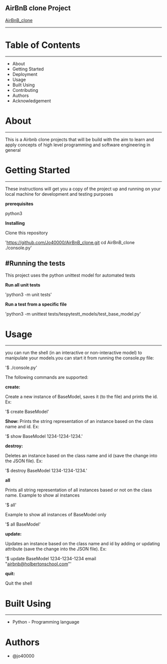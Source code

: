 ## AirBnB clone Project

[AirBnB_clone](https://github.com/Jo40000/AirBnB_clone.git)

---
# Table of Contents
---
* About
* Getting Started
* Deployment
* Usage
* Built Using
* Contributing
* Authors
* Acknowledgement

# About
---
This is a Airbnb clone projects that will be build with the aim to learn and apply concepts of high level programming and software engineering in general

# Getting Started
---

These instructions will get you a copy of the project up and running on your local machine for development and testing purposes 

**prerequisites**

python3

**Installing**

Clone this repository

'https://github.com/Jo40000/AirBnB_clone.git
cd AirBnB_clone
./console.py'

#Running the tests
---
This project uses the python unittest model for automated tests 

**Run all unit tests**
 
'python3 -m unit tests'

**Run a test from a specific file**

'python3 -m unittest tests/tespytestt_models/test_base_model.py'

# Usage
---

you can run the shell (in an interactive or non-interactive model) to manipulate your models.you can start it from running the console.py file:

'$ ./console.py'

The following commands are supported:

**create:**

Create a new instance of BaseModel, saves it (to the file) and prints the id. Ex:

'$ create BaseModel'

**Show:**
Prints the string representation of an instance based on the class name and id. Ex:

'$ show BaseModel 1234-1234-1234.'

**destroy:**

Deletes an instance based on the class name and id (save the change into the JSON file). Ex:

'$ destroy BaseModel 1234-1234-1234.'

**all**

Prints all string representation of all instances based or not on the class name. Example to show al instances

'$ all'

Example to show all instances of BaseModel only

'$ all BaseModel'

**update:**

Updates an instance based on the class name and id by adding or updating attribute (save the change into the JSON file). Ex:

'$ update BaseModel 1234-1234-1234 email "airbnb@holbertonschool.com"'

**quit:**

Quit the shell

# Built Using
---

* Python - Programming language

# Authors

* @jo40000

